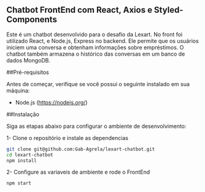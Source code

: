 ## Chatbot FrontEnd com React, Axios e Styled-Components

Este é um chatbot desenvolvido para o desafio da Lexart. No front foi utilizado React, e Node.js, Express no backend. Ele permite que os usuários iniciem uma conversa e obtenham informações sobre empréstimos. O chatbot também armazena o histórico das conversas em um banco de dados MongoDB.

##Pré-requisitos

Antes de começar, verifique se você possui o seguinte instalado em sua máquina:

- Node.js (https://nodejs.org/)

##Instalação

Siga as etapas abaixo para configurar o ambiente de desenvolvimento:

1- Clone o repositório e instale as dependencias

```bash
git clone git@github.com:Gab-Agrela/lexart-chatbot.git
cd lexart-chatbot
npm install
```

2- Configure as variaveis de ambiente e rode o FrontEnd

```bash
npm start
```
